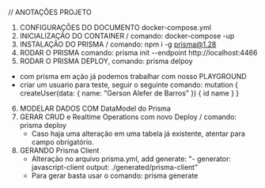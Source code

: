 // ANOTAÇÕES PROJETO

1. CONFIGURAÇÕES DO DOCUMENTO docker-compose.yml
2. INICIALIZAÇÃO DO CONTAINER / comando: docker-compose -up
3. INSTALAÇÃO DO PRISMA / comando: npm i -g prisma@1.28
4. RODAR O PRISMA comando: prisma init --endpoint http://localhost:4466
5. RODAR O PRISMA DEPLOY, comando: prisma delpoy

- com prisma em ação já podemos trabalhar com nosso PLAYGROUND
- criar um usuario para teste, seguir o seguinte comando:
  mutation {
  createUser(data: {
  name: "Gerson Alefer de Barros"
  }) {
  id
  name
  }
  }

6. MODELAR DADOS COM DataModel do Prisma
7. GERAR CRUD e Realtime Operations com novo Deploy / comando: prisma deploy
   - Caso haja uma alteração em uma tabela já existente, atentar para campo obrigatório.
8. GERANDO Prisma Client
   - Alteração no arquivo prisma.yml, add generate:
     "- generator: javascript-client
     output: ./generated/prisma-client"
   - Para gerar basta usar o comando: prisma generate
